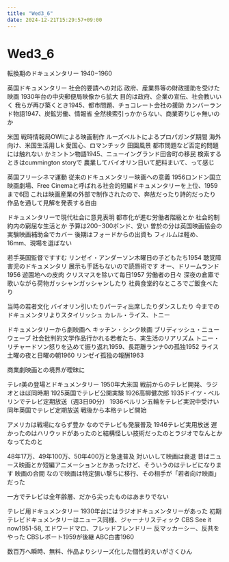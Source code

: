 ```yaml
---
title: "Wed3_6"
date: 2024-12-21T15:29:57+09:00
---
```

# Wed3_6
転換期のドキュメンタリー
1940−1960

英国ドキュメンタリー
社会的要請への対応
政府、産業界等の財政援助を受けた映画
1930年台の中央郵便局映像から拡大
目的は政府、企業の宣伝、社会教いいく
我らが再び築くとき1945、都市問題、チョコレート会社の援助
カンバーランド物語1947、炭鉱労働、情報省
全然検索引っかからない、商業寄りじゃ無いのか

米国
戦時情報局OWIによる映画制作
ルーズベルトによるプロパガンダ期間
海外向け、米国生活用しk
愛国心、ロマンチック
田園風景
都市問題など否定的問題には触れない
かミントン物語1945、ニューイングランド田舎町の移民
検索するときはcummington storyで
農業してバイオリン日いて肥料まいて、って感じ

英国フリーシネマ運動
従来のドキュメンタリー映画への意義
1956ロンドン国立映画劇場、Free Cinemaと呼ばれる社会的短編ドキュメンタリーを上位、1959まで6回
これは映画産業の外部で制作されたので、奔放だったり詩的だったり
作品を通して見解を発表する自由

ドキュメンタリーで現代社会に意見表明
都市化が進む労働者階級とか
社会的制約内の窮屈な生活とか
予算は200−300ポンド、安い
曽於の分は英国映画協会の実験映画補助金でカバー
後期はフォードからの出資も
フィルムは軽め、16mm、現場を選ばない

若手英国監督ですすむ
リンゼイ・アンダーソン木曜日の子どもたち1954
	聴覚障害児のドキュメンタリ
	展示も手話もないので読唇術です
オー、ドリームランド1956
	遊園地への皮肉
クリスマスを除いて毎日1957
	労働者の日々
	深夜の倉庫で歌いながら荷物ガッシャンガッシャンしたり
	社員食堂的なところでご飯食べたり

当時の若者文化
バイオリン引いたりパーティ出席したりダンスしたり
今までのドキュメンタリよりスタイリッシュ
カレル・ライス、トニー


ドキュメンタリーから劇映画へ
キッチン・シンク映画
ブリディッシュ・ニューウェーブ
社会批判的文学作品行かれる若者たち、実生活のリアリズム
トニー・リチャードソン怒りを込めて振り返れ1959、長距離ランナ0の孤独1952
ライス土曜の夜と日曜の朝1960
リンゼイ孤独の報酬1963

商業劇映画との境界が曖昧に

テレr美の登場とドキュメンタリー
1950年大米国
戦前からのテレビ開発、ラジオとほぼ同時期
1925英国でテレビ公開実験
1926高柳健次郎
1935ドイツ・ベルリンでテレビ定期放送（週3日90分）
1936ベルリン五輪をテレビ実況中受けい
同年英国でテレビ定期放送
戦後から本格テレビ開始

アメリカは戦場にならず豊か
なのでテレビも発展普及
1946テレビ実用放送
遅かったのはハリウッドがあったのと結構怪しい技術だったのとラジオでなんとかなってたのと

48年17万、49年100万、50年400万と急速普及
対いいして映画は衰退
昔はニュース映画とか短編アニメーションとかあったけど、そういうのはテレビになります
	映画の合間
なので映画は特定狙い撃ちに移行、その相手が「若者向け映画」だった

一方でテレビは全年齢層、だから尖ったものはあまりでない

テレビ用ドキュメンタリー
1930年台にはラジオドキュメンタリーがあった
初期テレビドキュメンタリーはニュース同様、ジャーナリスティック
CBS See it now1951-58, エドワードマロ、フレッドフレンドリー
	反マッカーシー、反共をやった
CBSレポート1959が後継
ABC白書1960

数百万へ瞬時、無料、作品よりシリーズ化した個性的えいがさくひん
